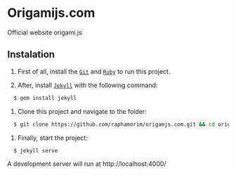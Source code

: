 # Origamijs.com

Official website origami.js


## Instalation

1. First of all, install the [`Git`](https://git-scm.com/downloads) and [`Ruby`](http://www.ruby-lang.org/pt/downloads/) to run this project.

1. After, install [`Jekyll`](http://jekyllrb.com/) with the following command:
```sh
  $ gem install jekyll
```

1. Clone this project and navigate to the folder:
```sh
  $ git clone https://github.com/raphamorim/origamjs.com.git && cd origamjs.com
```  

1. Finally, start the project:
```sh
  $ jekyll serve
```
A development server will run at http://localhost:4000/
